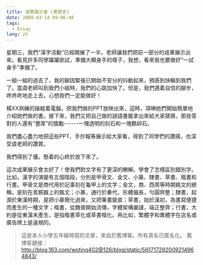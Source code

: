 ```yaml
---
title: 成果展示會 [黑歷史]
date: 2009-03-14 09:06:48
tags:
  - Essay
lang: zh
---
```

星期三，我們“漢字活動”已經開展了一半。老師讓我們把前一部分的成果展示出來。看見許多同學躍躍欲試，準備大顯身手的樣子，我想，看來我也要做好“一試身手”準備了。

一組一組的過去了，我的腳因緊張已開始不安分的抖動起來，預感到快輪到我們了。當虞老師叫到我們小組時，我們的心跳加快了。但是，我們邁着自信的腳步，咚咚咚地走上去，心想我們一定能做好！
<!--more-->
楊XX熟練的操縱着電腦，把我們做的PPT放映出來，這時，項琳她們開始簡單地介紹她們做的書。接下來，我們又把自己做的謎語書籤拿出來給大家猜猜，那些答對的人還有“豐厚”的獎勵------一塊透明的刻石和一塊鵝卵石。

我們盡心盡力地把這些PPT、手抄報等展示給大家看，得到了同學們的讚揚，也深受虞老師的讚賞。

我們得到了優。懸着的心終於放下來了。

這次成果展示會太好了！使我們對文字有了更深的瞭解。學會了怎樣區別錯別字。比如，漢字的演變有五個階段，分別是甲骨文、金文、小篆、隸書、草書、楷書和行書。甲骨文是商代用於記事刻在龜甲上的文字；金文，商、西周等時期銘文的總稱，是刻在青銅器上的銘文；小篆，通行於秦代，形體偏長，勻圓齊整；隸書，起源於東漢時期，是把小篆簡化過來，又把筆畫變直；草書，始於漢初，為書寫便捷而產生的一種文字；楷書，從魏晉開始流傳，字體架構嚴謹，端正整齊；行書，大約是從東漢末產生，是指楷書草化或草書楷化。再比如，繁體字和異體字在店名或廣告牌上是違規的。

> 這是本人小學五年級時寫的文章，來自於舊博客。所有真名已匿名化。
> 舊博客鏈接：<http://blog.163.com/woting402@126/blog/static/561717292009214964843/>